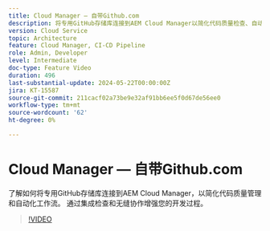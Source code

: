 ```yaml
---
title: Cloud Manager — 自带Github.com
description: 将专用GitHub存储库连接到AEM Cloud Manager以简化代码质量检查、自动化工作流并提高开发效率。
version: Cloud Service
topic: Architecture
feature: Cloud Manager, CI-CD Pipeline
role: Admin, Developer
level: Intermediate
doc-type: Feature Video
duration: 496
last-substantial-update: 2024-05-22T00:00:00Z
jira: KT-15587
source-git-commit: 211cacf02a73be9e32af91bb6ee5f0d67de56ee0
workflow-type: tm+mt
source-wordcount: '62'
ht-degree: 0%

---
```



# Cloud Manager — 自带Github.com

了解如何将专用GitHub存储库连接到AEM Cloud Manager，以简化代码质量管理和自动化工作流。 通过集成检查和无缝协作增强您的开发过程。

>[!VIDEO](https://video.tv.adobe.com/v/3429302/?learn=on)

